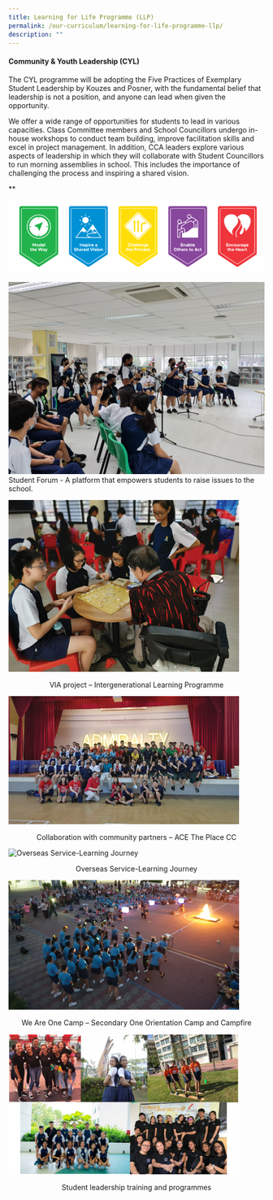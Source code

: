 ```yaml
---
title: Learning for Life Programme (LLP)
permalink: /our-curriculum/learning-for-life-programme-llp/
description: ""
---
```

#### Community & Youth Leadership (CYL)

The CYL programme will be adopting the Five Practices of Exemplary Student Leadership by Kouzes and Posner, with the fundamental belief that leadership is not a position, and anyone can lead when given the opportunity.

We offer a wide range of opportunities for students to lead in various capacities. Class Committee members and School Councillors undergo in-house workshops to conduct team building, improve facilitation skills and excel in project management. In addition, CCA leaders explore various aspects of leadership in which they will collaborate with Student Councillors to run morning assemblies in school. This includes the importance of challenging the process and inspiring a shared vision.

**

![](/images/Teams/LLP/Capture.png)


![](/images/Teams/LLP/Student%20Forum%20(1).jpg)
Student Forum - A platform that empowers students to raise issues to the school.
  


<style>  
img {  
  display: block;  
  margin-left: auto;  
  margin-right: auto;  
}  
</style>  
<body><img src="/images/02%20LLP%20Sunlove.png" alt="School Uniform" style="width:90%;">  
  
</body>

<p style="text-align:center;"> VIA project – Intergenerational Learning Programme</p>

<style>  
img {  
  display: block;  
  margin-left: auto;  
  margin-right: auto;  
}  
</style>  
<body><img src="/images/03%20LLP%20ACE%20The%20Place.png" alt="Collaboration with community partners – ACE The Place CC" style="width:90%;">  
  
</body>


<p style="text-align:center;">Collaboration with community partners – ACE The Place CC</p>  

  
<style>  
img {  
  display: block;  
  margin-left: auto;  
  margin-right: auto;  
}  
</style>  
<body><img src="/images/04%20LLP%20OLJ.jpeg" alt="Overseas Service-Learning Journey" style="width:90%;">  
  
</body>

<p style="text-align:center;">Overseas Service-Learning Journey</p>



<style>  
img {  
  display: block;  
  margin-left: auto;  
  margin-right: auto;  
}  
</style>  
<body><img src="/images/05%20LLP%20WAOC.png" alt="We Are One Camp – Secondary One Orientation Camp and Campfire" style="width:90%;">  
  
</body>

<p style="text-align:center;">We Are One Camp – Secondary One Orientation Camp and Campfire</p>
  

<style>  
img {  
  display: block;  
  margin-left: auto;  
  margin-right: auto;  
}  
</style>  
<body><img src="/images/06%20LLP%20SU.png" alt="Student leadership training and programmes" style="width:90%;">  
  
</body>

<p style="text-align:center;">Student leadership training and programmes</p>